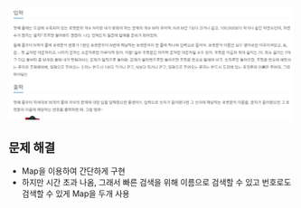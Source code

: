 ![img.png](../_image/나는야_포켓몬_마스터.png)
## 문제 해결
- Map을 이용하여 간단하게 구현
- 하지만 시간 초과 나옴, 그래서 빠른 검색을 위해 이름으로 검색할 수 있고 번호로도 검색할 수 있게 Map을 두개 사용
